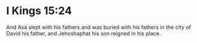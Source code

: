 # I Kings 15:24

And Asa slept with his fathers and was buried with his fathers in the city of David his father, and Jehoshaphat his son reigned in his place.
